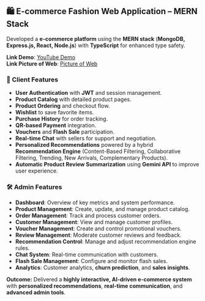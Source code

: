 ## 🛍️ E-commerce Fashion Web Application – **MERN Stack**

Developed a **e-commerce platform** using the **MERN stack** (**MongoDB, Express.js, React, Node.js**) with **TypeScript** for enhanced type safety.

**Link Demo**: [YouTube Demo](https://youtu.be/SbmVvzNVjRc)  
**Link Picture of Web**: [Picture of Web]()


### 👤 Client Features
- **User Authentication** with **JWT** and session management.  
- **Product Catalog** with detailed product pages.  
- **Product Ordering** and checkout flow.  
- **Wishlist** to save favorite items.  
- **Purchase History** for order tracking.  
- **QR-based Payment** integration.  
- **Vouchers** and **Flash Sale** participation.  
- **Real-time Chat** with sellers for support and negotiation.  
- **Personalized Recommendations** powered by a hybrid **Recommendation Engine** (Content-Based Filtering, Collaborative Filtering, Trending, New Arrivals, Complementary Products).  
- **Automatic Product Review Summarization** using **Gemini API** to improve user experience.  

### 🛠️ Admin Features
- **Dashboard**: Overview of key metrics and system performance.  
- **Product Management**: Create, update, and manage product catalog.  
- **Order Management**: Track and process customer orders.  
- **Customer Management**: View and manage customer profiles.  
- **Voucher Management**: Create and control promotional vouchers.  
- **Review Management**: Moderate customer reviews and feedback.  
- **Recommendation Control**: Manage and adjust recommendation engine rules.  
- **Chat System**: Real-time communication with customers.  
- **Flash Sale Management**: Configure and monitor flash sales.  
- **Analytics**: Customer analytics, **churn prediction**, and **sales insights**.  

**Outcome:** Delivered a **highly interactive, AI-driven e-commerce system** with **personalized recommendations**, **real-time communication**, and **advanced admin tools**.  
